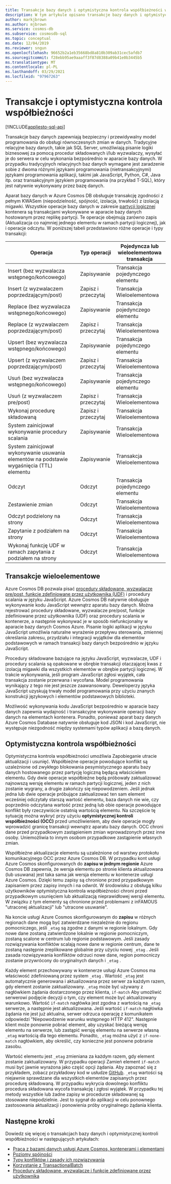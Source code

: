 ```yaml
---
title: Transakcje bazy danych i optymistyczna kontrola współbieżności w Azure Cosmos DB
description: W tym artykule opisano transakcje bazy danych i optymistyczną kontrolę współbieżności w Azure Cosmos DB
author: markjbrown
ms.author: mjbrown
ms.service: cosmos-db
ms.subservice: cosmosdb-sql
ms.topic: conceptual
ms.date: 12/04/2019
ms.reviewer: sngun
ms.openlocfilehash: 96652b2a1eb35668bd8a810b309ab31cec5afdb7
ms.sourcegitcommit: f28ebb95ae9aaaff3f87d8388a09b41e0b3445b5
ms.translationtype: MT
ms.contentlocale: pl-PL
ms.lasthandoff: 03/29/2021
ms.locfileid: "97967263"
---
```

# <a name="transactions-and-optimistic-concurrency-control"></a>Transakcje i optymistyczna kontrola współbieżności
[!INCLUDE[appliesto-sql-api](includes/appliesto-sql-api.md)]

Transakcje bazy danych zapewniają bezpieczny i przewidywalny model programowania do obsługi równoczesnych zmian w danych. Tradycyjne relacyjne bazy danych, takie jak SQL Server, umożliwiają pisanie logiki biznesowej za pomocą procedur składowanych i/lub wyzwalaczy, wysyłać je do serwera w celu wykonania bezpośrednio w aparacie bazy danych. W przypadku tradycyjnych relacyjnych baz danych wymagane jest zaradzenie sobie z dwoma różnymi językami programowania (nietransakcyjnymi) językami programowania aplikacji, takimi jak JavaScript, Python, C#, Java itp. oraz transakcyjnym językiem programowania (na przykład T-SQL), który jest natywnie wykonywany przez bazę danych.

Aparat bazy danych w Azure Cosmos DB obsługuje transakcję zgodności z pełnym KWASem (niepodzielność, spójność, izolacja, trwałość) z izolacją migawki. Wszystkie operacje bazy danych w zakresie [partycji logicznej](partitioning-overview.md) kontenera są transakcjami wykonywane w aparacie bazy danych hostowanym przez replikę partycji. Te operacje obejmują zarówno zapis (Aktualizacja co najmniej jednego elementu w ramach partycji logicznej), jak i operacje odczytu. W poniższej tabeli przedstawiono różne operacje i typy transakcji:

| **Operacja**  | **Typ operacji** | **Pojedyncza lub wieloelementowa transakcja** |
|---------|---------|---------|
| Insert (bez wyzwalacza wstępnego/końcowego) | Zapisywanie | Transakcja pojedynczego elementu |
| Insert (z wyzwalaczem poprzedzającym/post) | Zapisz i przeczytaj | Transakcja Wieloelementowa |
| Replace (bez wyzwalacza wstępnego/końcowego) | Zapisywanie | Transakcja pojedynczego elementu |
| Replace (z wyzwalaczem poprzedzającym/post) | Zapisz i przeczytaj | Transakcja Wieloelementowa |
| Upsert (bez wyzwalacza wstępnego/końcowego) | Zapisywanie | Transakcja pojedynczego elementu |
| Upsert (z wyzwalaczem poprzedzającym/post) | Zapisz i przeczytaj | Transakcja Wieloelementowa |
| Usuń (bez wyzwalacza wstępnego/końcowego) | Zapisywanie | Transakcja pojedynczego elementu |
| Usuń (z wyzwalaczem pre/post) | Zapisz i przeczytaj | Transakcja Wieloelementowa |
| Wykonaj procedurę składowaną | Zapisz i przeczytaj | Transakcja Wieloelementowa |
| System zainicjował wykonywanie procedury scalania | Zapisywanie | Transakcja Wieloelementowa |
| System zainicjował wykonywanie usuwania elementów na podstawie wygaśnięcia (TTL) elementu | Zapisywanie | Transakcja Wieloelementowa |
| Odczyt | Odczyt | Transakcja pojedynczego elementu |
| Zestawienie zmian | Odczyt | Transakcja Wieloelementowa |
| Odczyt podzielony na strony | Odczyt | Transakcja Wieloelementowa |
| Zapytanie z podziałem na strony | Odczyt | Transakcja Wieloelementowa |
| Wykonaj funkcję UDF w ramach zapytania z podziałem na strony | Odczyt | Transakcja Wieloelementowa |

## <a name="multi-item-transactions"></a>Transakcje wieloelementowe

Azure Cosmos DB pozwala pisać [procedury składowane, wyzwalacze pre/post, funkcje zdefiniowane przez użytkownika (UDF)](stored-procedures-triggers-udfs.md) i procedury scalania w języku JavaScript. Azure Cosmos DB natywnie obsługuje wykonywanie kodu JavaScript wewnątrz aparatu bazy danych. Można rejestrować procedury składowane, wyzwalacze pre/post, funkcje zdefiniowane przez użytkownika (UDF) oraz procedury scalania w kontenerze, a następnie wykonywać je w sposób niefunkcjonalny w aparacie bazy danych Cosmos Azure. Pisanie logiki aplikacji w języku JavaScript umożliwia naturalne wyrażenie przepływu sterowania, zmiennej określania zakresu, przydziału i integracji wyjątków dla elementów podstawowych w ramach transakcji bazy danych bezpośrednio w języku JavaScript.

Procedury składowane bazujące na języku JavaScript, wyzwalacze, UDF i procedury scalania są opakowane w obrębie transakcji otaczającej kwas z izolacją migawki dla wszystkich elementów w obrębie partycji logicznej. W trakcie wykonywania, jeśli program JavaScript zgłosi wyjątek, cała transakcja zostanie przerwana i wycofana. Model programowania wynikający z tego nie jest jeszcze zaawansowany. Deweloperzy języka JavaScript uzyskują trwały model programowania przy użyciu znanych konstrukcji językowych i elementów podstawowych biblioteki.

Możliwość wykonywania kodu JavaScript bezpośrednio w aparacie bazy danych zapewnia wydajność i transakcyjne wykonywanie operacji bazy danych na elementach kontenera. Ponadto, ponieważ aparat bazy danych Azure Cosmos Database natywnie obsługuje kod JSON i kod JavaScript, nie występuje niezgodność między systemami typów aplikacji a bazą danych.

## <a name="optimistic-concurrency-control"></a>Optymistyczna kontrola współbieżności

Optymistyczna kontrola współbieżności umożliwia Zapobieganie utracie aktualizacji i usunięć. Współbieżne operacje powodujące konflikt są uzależnione od zwykłego blokowania pesymistycznego aparatu bazy danych hostowanego przez partycję logiczną będącą właścicielem elementu. Gdy dwie operacje współbieżne będą próbowały zaktualizować najnowszą wersję elementu w ramach partycji logicznej, jeden z nich zostanie wygrany, a drugie zakończy się niepowodzeniem. Jeśli jednak jedna lub dwie operacje próbujące zaktualizować ten sam element wcześniej odczytały starszą wartość elementu, baza danych nie wie, czy poprzednio odczytana wartość przez jedną lub obie operacje powodujące konflikt były rzeczywiście ostatnią wartością elementu. Na szczęście tę sytuację można wykryć przy użyciu **optymistycznej kontroli współbieżności (OCC)** przed umożliwieniem, aby dwie operacje mogły wprowadzić granicę transakcji wewnątrz aparatu bazy danych. OCC chroni dane przed przypadkowym zastąpieniem zmian wprowadzonych przez inne osoby. Uniemożliwia to innym osobom przypadkowe zastąpienie własnych zmian.

Współbieżne aktualizacje elementu są uzależnione od warstwy protokołu komunikacyjnego OCC przez Azure Cosmos DB. W przypadku kont usługi Azure Cosmos skonfigurowanych do **zapisu w jednym regionie** Azure Cosmos DB zapewnia, że wersja elementu po stronie klienta aktualizowana (lub usuwana) jest taka sama jak wersja elementu w kontenerze usługi Azure Cosmos. Dzięki temu zapisy są chronione przed przypadkowym zapisaniem przez zapisy innych i na odwrót. W środowisku z obsługą kilku użytkowników optymistyczna kontrola współbieżności chroni przed przypadkowym usunięciem lub aktualizacją nieprawidłowej wersji elementu. W związku z tym elementy są chronione przed problemami z inFAMOUS "utraconej aktualizacji" lub "utracone usuwanie".

Na koncie usługi Azure Cosmos skonfigurowanym do **zapisu** w różnych regionach dane mogą być zatwierdzane niezależnie do regionu pomocniczego, jeśli `_etag` są zgodne z danymi w regionie lokalnym. Gdy nowe dane zostaną zatwierdzone lokalnie w regionie pomocniczym, zostaną scalone w centrum lub regionie podstawowym. Jeśli zasady rozwiązywania konfliktów scalają nowe dane w regionie centrum, dane te zostaną następnie zreplikowane globalnie przy użyciu nowej `_etag` . Jeśli zasada rozwiązywania konfliktów odrzuci nowe dane, region pomocniczy zostanie przywrócony do oryginalnych danych i `_etag` .

Każdy element przechowywany w kontenerze usługi Azure Cosmos ma właściwość zdefiniowaną przez system `_etag` . Wartość `_etag` jest automatycznie generowana i aktualizowana przez serwer za każdym razem, gdy element zostanie zaktualizowany. `_etag` może być używany z nagłówkiem żądania dostarczonego przez klienta, `if-match` Aby umożliwić serwerowi podjęcie decyzji o tym, czy element może być aktualizowany warunkowo. Wartość `if-match` nagłówka jest zgodna z wartością na `_etag` serwerze, a następnie jest aktualizowana. Jeśli wartość `if-match` nagłówka żądania nie jest już aktualna, serwer odrzuca operację z komunikatem odpowiedzi "Niepowodzenie warunku wstępnego HTTP 412". Następnie klient może ponownie pobrać element, aby uzyskać bieżącą wersję elementu na serwerze, lub zastąpić wersję elementu na serwerze własną `_etag` wartością dla tego elementu. Ponadto, `_etag` można użyć z `if-none-match` nagłówkiem, aby określić, czy konieczne jest ponowne pobranie zasobu.

Wartość elementu jest `_etag` zmieniana za każdym razem, gdy element zostanie zaktualizowany. W przypadku operacji Zamień element `if-match` musi być jawnie wyrażona jako część opcji żądania. Aby zapoznać się z przykładem, zobacz przykładowy kod w usłudze [GitHub](https://github.com/Azure/azure-cosmos-dotnet-v3/blob/master/Microsoft.Azure.Cosmos.Samples/Usage/ItemManagement/Program.cs#L676-L772). `_etag` wartości są niejawnie sprawdzane dla wszystkich elementów zapisanych przez procedurę składowaną. W przypadku wykrycia dowolnego konfliktu procedura składowana wycofa transakcję i zgłosi wyjątek. W przypadku tej metody wszystkie lub żadne zapisy w procedurze składowanej są stosowane niepodzielnie. Jest to sygnał do aplikacji w celu ponownego zastosowania aktualizacji i ponowienia próby oryginalnego żądania klienta.

## <a name="next-steps"></a>Następne kroki

Dowiedz się więcej o transakcjach bazy danych i optymistycznej kontroli współbieżności w następujących artykułach:

- [Praca z bazami danych usługi Azure Cosmos, kontenerami i elementami](account-databases-containers-items.md)
- [Poziomy spójności](consistency-levels.md)
- [Typy konfliktów i zasady ich rozwiązywania](conflict-resolution-policies.md)
- [Korzystanie z TransactionalBatch](transactional-batch.md)
- [Procedury składowane, wyzwalacze i funkcje zdefiniowane przez użytkownika](stored-procedures-triggers-udfs.md)
